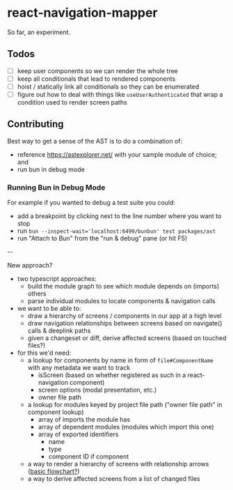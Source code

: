 # react-navigation-mapper

So far, an experiment.

## Todos

- [ ] keep user components so we can render the whole tree
- [ ] keep all conditionals that lead to rendered components
- [ ] hoist / statically link all conditionals so they can be enumerated
- [ ] figure out how to deal with things like `useUserAuthenticated` that wrap a condition used to render screen paths

## Contributing

Best way to get a sense of the AST is to do a combination of:

- reference https://astexplorer.net/ with your sample module of choice; and
- run bun in debug mode

### Running Bun in Debug Mode

For example if you wanted to debug a test suite you could:

- add a breakpoint by clicking next to the line number where you want to stop
- run `bun --inspect-wait='localhost:6499/bunbun' test packages/ast`
- run "Attach to Bun" from the "run & debug" pane (or hit F5)

--

New approach?

- two typescript approaches:
  - build the module graph to see which module depends on (imports) others
  - parse individual modules to locate components & navigation calls
- we want to be able to:
  - draw a hierarchy of screens / components in our app at a high level
  - draw navigation relationships between screens based on navigate() calls & deeplink paths
  - given a changeset or diff, derive affected screens (based on touched files?)
- for this we'd need:
  - a lookup for components by name in form of `file#ComponentName` with any metadata we want to track
    - isScreen (based on whether registered as such in a react-navigation component)
    - screen options (modal presentation, etc.)
    - owner file path
  - a lookup for modules keyed by project file path ("owner file path" in component lookup)
    - array of imports the module has
    - array of dependent modules (modules which import this one)
    - array of exported identifiers
      - name
      - type
      - component ID if component
  - a way to render a hierarchy of screens with relationship arrows ([basic flowchart?](https://mermaid.js.org/syntax/flowchart.html))
  - a way to derive affected screens from a list of changed files

